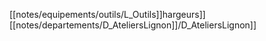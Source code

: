 [[notes/equipements/outils/L_Outils]]hargeurs]] [[notes/departements/D_AteliersLignon]]/D_AteliersLignon]]